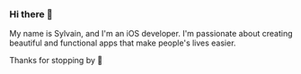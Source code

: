### Hi there 👋

My name is Sylvain, and I'm an iOS developer. I'm passionate about creating beautiful and functional apps that make people's lives easier.

Thanks for stopping by 🙂
